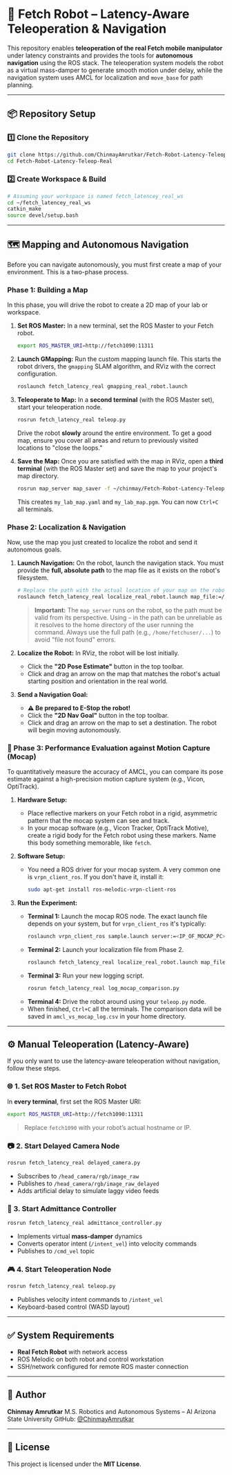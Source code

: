 # 🤖 Fetch Robot – Latency-Aware Teleoperation & Navigation

This repository enables **teleoperation of the real Fetch mobile manipulator** under latency constraints and provides the tools for **autonomous navigation** using the ROS stack. The teleoperation system models the robot as a virtual mass-damper to generate smooth motion under delay, while the navigation system uses AMCL for localization and `move_base` for path planning.

---

## 📦 Repository Setup

### 1️⃣ Clone the Repository

```bash
git clone https://github.com/ChinmayAmrutkar/Fetch-Robot-Latency-Teleop-Real.git
cd Fetch-Robot-Latency-Teleop-Real
```

### 2️⃣ Create Workspace & Build

```bash
# Assuming your workspace is named fetch_latencey_real_ws
cd ~/fetch_latencey_real_ws
catkin_make
source devel/setup.bash
```

---

## 🗺️ Mapping and Autonomous Navigation

Before you can navigate autonomously, you must first create a map of your environment. This is a two-phase process.

### **Phase 1: Building a Map**

In this phase, you will drive the robot to create a 2D map of your lab or workspace.

1.  **Set ROS Master:** In a new terminal, set the ROS Master to your Fetch robot.
    ```bash
    export ROS_MASTER_URI=http://fetch1090:11311
    ```

2.  **Launch GMapping:** Run the custom mapping launch file. This starts the robot drivers, the `gmapping` SLAM algorithm, and RViz with the correct configuration.
    ```bash
    roslaunch fetch_latency_real gmapping_real_robot.launch
    ```

3.  **Teleoperate to Map:** In a **second terminal** (with the ROS Master set), start your teleoperation node.
    ```bash
    rosrun fetch_latency_real teleop.py
    ```
    Drive the robot **slowly** around the entire environment. To get a good map, ensure you cover all areas and return to previously visited locations to "close the loops."

4.  **Save the Map:** Once you are satisfied with the map in RViz, open a **third terminal** (with the ROS Master set) and save the map to your project's map directory.
    ```bash
    rosrun map_server map_saver -f ~/chinmay/Fetch-Robot-Latency-Teleop-Real/src/fetch_latency_real/maps/my_lab_map
    ```
    This creates `my_lab_map.yaml` and `my_lab_map.pgm`. You can now `Ctrl+C` all terminals.

### **Phase 2: Localization & Navigation**

Now, use the map you just created to localize the robot and send it autonomous goals.

1.  **Launch Navigation:** On the robot, launch the navigation stack. You must provide the **full, absolute path** to the map file as it exists on the robot's filesystem.
    ```bash
    # Replace the path with the actual location of your map on the robot's filesystem
    roslaunch fetch_latency_real localize_real_robot.launch map_file:=/home/fetchuser/chinmay/Fetch-Robot-Latency-Teleop-Real/src/fetch_latency_real/maps/my_lab_map.yaml
    ```
    > **Important:** The `map_server` runs on the robot, so the path must be valid from its perspective. Using `~` in the path can be unreliable as it resolves to the home directory of the user running the command. Always use the full path (e.g., `/home/fetchuser/...`) to avoid "file not found" errors.

2.  **Localize the Robot:** In RViz, the robot will be lost initially.
    * Click the **"2D Pose Estimate"** button in the top toolbar.
    * Click and drag an arrow on the map that matches the robot's actual starting position and orientation in the real world.

3.  **Send a Navigation Goal:**
    * **⚠️ Be prepared to E-Stop the robot!**
    * Click the **"2D Nav Goal"** button in the top toolbar.
    * Click and drag an arrow on the map to set a destination. The robot will begin moving autonomously.

### **🔬 Phase 3: Performance Evaluation against Motion Capture (Mocap)**

To quantitatively measure the accuracy of AMCL, you can compare its pose estimate against a high-precision motion capture system (e.g., Vicon, OptiTrack).

1.  **Hardware Setup:**
    * Place reflective markers on your Fetch robot in a rigid, asymmetric pattern that the mocap system can see and track.
    * In your mocap software (e.g., Vicon Tracker, OptiTrack Motive), create a rigid body for the Fetch robot using these markers. Name this body something memorable, like `fetch`.

2.  **Software Setup:**
    * You need a ROS driver for your mocap system. A very common one is `vrpn_client_ros`. If you don't have it, install it:
        ```bash
        sudo apt-get install ros-melodic-vrpn-client-ros
        ```
3.  **Run the Experiment:**
    * **Terminal 1:** Launch the mocap ROS node. The exact launch file depends on your system, but for `vrpn_client_ros` it's typically:
        ```bash
        roslaunch vrpn_client_ros sample.launch server:=<IP_OF_MOCAP_PC>
        ```
    * **Terminal 2:** Launch your localization file from Phase 2.
        ```bash
        roslaunch fetch_latency_real localize_real_robot.launch map_file:=/path/to/your/map.yaml
        ```
    * **Terminal 3:** Run your new logging script.
        ```bash
        rosrun fetch_latency_real log_mocap_comparison.py
        ```
    * **Terminal 4:** Drive the robot around using your `teleop.py` node.
    * When finished, `Ctrl+C` all the terminals. The comparison data will be saved in `amcl_vs_mocap_log.csv` in your home directory.

---

## ⚙️ Manual Teleoperation (Latency-Aware)

If you only want to use the latency-aware teleoperation without navigation, follow these steps.

### 🌐 1. Set ROS Master to Fetch Robot

In **every terminal**, first set the ROS Master URI:

```bash
export ROS_MASTER_URI=http://fetch1090:11311
```
> Replace `fetch1090` with your robot’s actual hostname or IP.

### 📷 2. Start Delayed Camera Node

```bash
rosrun fetch_latency_real delayed_camera.py
```
- Subscribes to `/head_camera/rgb/image_raw`
- Publishes to `/head_camera/rgb/image_raw_delayed`
- Adds artificial delay to simulate laggy video feeds

### 🧠 3. Start Admittance Controller

```bash
rosrun fetch_latency_real admittance_controller.py
```
- Implements virtual **mass-damper** dynamics
- Converts operator intent (`/intent_vel`) into velocity commands
- Publishes to `/cmd_vel` topic

### 🎮 4. Start Teleoperation Node

```bash
rosrun fetch_latency_real teleop.py
```
- Publishes velocity intent commands to `/intent_vel`
- Keyboard-based control (WASD layout)

---

## ✅ System Requirements

-   **Real Fetch Robot** with network access
-   ROS Melodic on both robot and control workstation
-   SSH/network configured for remote ROS master connection

---

## 🧠 Author

**Chinmay Amrutkar**
M.S. Robotics and Autonomous Systems – AI
Arizona State University
GitHub: [@ChinmayAmrutkar](https://github.com/ChinmayAmrutkar)

---

## 📘 License

This project is licensed under the **MIT License**.
